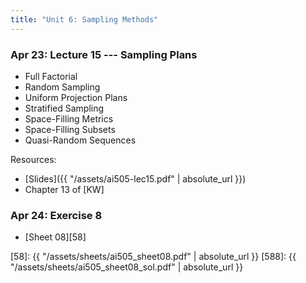 ```yaml
---
title: "Unit 6: Sampling Methods" 
---
```



### Apr 23: Lecture 15 --- Sampling Plans

- Full Factorial
- Random Sampling
- Uniform Projection Plans
- Stratified Sampling
- Space-Filling Metrics
- Space-Filling Subsets
- Quasi-Random Sequences


Resources:

- [Slides]({{ "/assets/ai505-lec15.pdf" | absolute_url }})
- Chapter 13 of [KW]


<!--
### Apr 23: Lecture 14 --- Surrogate Models

- Fitting Surrogate Models
- Linear Models
- Basis Functions
- Fitting Noisy Objective Functions
- Model Selection
-->

### Apr 24: Exercise 8

- [Sheet 08][58]

[58]: {{ "/assets/sheets/ai505_sheet08.pdf" | absolute_url }}
[588]: {{ "/assets/sheets/ai505_sheet08_sol.pdf" | absolute_url }}
